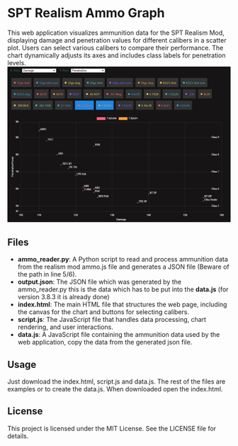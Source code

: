 # SPT Realism Ammo Graph
This web application visualizes ammunition data for the SPT Realism Mod, displaying damage and penetration values for different calibers in a scatter plot. Users can select various calibers to compare their performance. The chart dynamically adjusts its axes and includes class labels for penetration levels.
![Screenshot of the Ammo Graph](Example1.png)
## Files

- **ammo_reader.py**: A Python script to read and process ammunition data from the realism mod ammo.js file and generates a JSON file (Beware of the path in line 5/6).
- **output.json**: The JSON file which was generated by the ammo_reader.py this is the data which has to be put into the **data.js** (for version 3.8.3 it is already done)
- **index.html**: The main HTML file that structures the web page, including the canvas for the chart and buttons for selecting calibers.
- **script.js**: The JavaScript file that handles data processing, chart rendering, and user interactions.
- **data.js**: A JavaScript file containing the ammunition data used by the web application, copy the data from the generated json file.

## Usage
Just download the index.html, script.js and data.js. The rest of the files are examples or to create the data.js.
When downloaded open the index.html.

## License

This project is licensed under the MIT License. See the LICENSE file for details.
